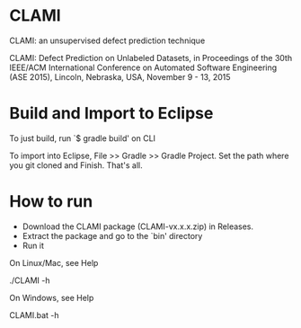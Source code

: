 # CLAMI
CLAMI: an unsupervised defect prediction technique

CLAMI: Defect Prediction on Unlabeled Datasets, in Proceedings of the 30th IEEE/ACM International Conference on Automated Software Engineering (ASE 2015), Lincoln, Nebraska, USA, November 9 - 13, 2015

# Build and Import to Eclipse

To just build, run `$ gradle build' on CLI

To import into Eclipse, File >> Gradle >> Gradle Project. Set the path where you git cloned and Finish. That's all.

# How to run

- Download the CLAMI package (CLAMI-vx.x.x.zip) in Releases.
- Extract the package and go to the `bin' directory
- Run it

On Linux/Mac, see Help

./CLAMI -h


On Windows, see Help

CLAMI.bat -h
